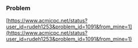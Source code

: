### Problem
[https://www.acmicpc.net/status?user_id=rudeh1253&problem_id=1091&from_mine=1](https://www.acmicpc.net/status?user_id=rudeh1253&problem_id=1091&from_mine=1)